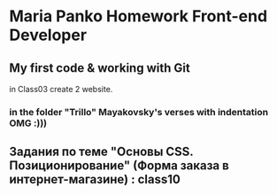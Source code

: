 # Maria Panko Homework Front-end Developer  
## My first code &amp; working with Git
in Class03 create 2 website.

### in the folder "Trillo" Mayakovsky's verses with indentation OMG :)))

## Задания по теме "Основы CSS. Позиционирование" (Форма заказа в интернет-магазине) : class10
